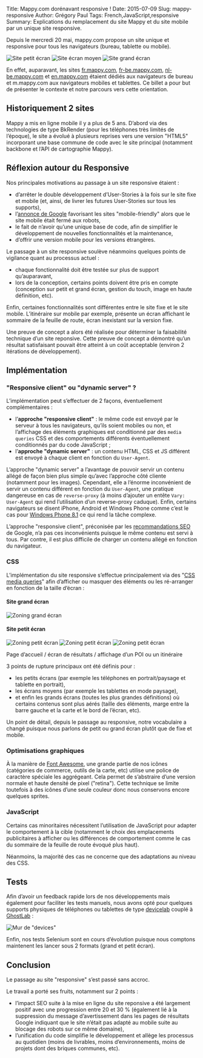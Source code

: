 Title: Mappy.com dorénavant responsive !
Date: 2015-07-09
Slug: mappy-responsive
Author: Grégory Paul
Tags: French,JavaScript,responsive
Summary: Explications du remplacement du site Mappy et du site mobile par un unique site responsive.

Depuis le mercredi 20 mai, mappy.com propose un site unique et responsive pour tous les navigateurs (bureau, tablette ou mobile).

![Site petit écran](images/responsive/petitecran.png)
![Site écran moyen](images/responsive/moyenecran.png)
![Site grand écran](images/responsive/grandecran.png)

En effet, auparavant, les sites [fr.mappy.com](//fr.mappy.com), [fr-be.mappy.com](//fr-be.mappy.com), [nl-be.mappy.com](//nl-be.mappy.com) et [en.mappy.com](//en.mappy.com) étaient dédiés aux navigateurs de bureau et m.mappy.com aux navigateurs mobiles et tablettes.
Ce billet a pour but de présenter le contexte et notre parcours vers cette orientation.

## Historiquement 2 sites

Mappy a mis en ligne mobile il y a plus de 5 ans.
D’abord via des technologies de type BkRender (pour les téléphones très limités de l’époque), le site a évolué à plusieurs reprises vers une version "HTML5" incorporant une base commune de code avec le site principal (notamment backbone et l’API de cartographie Mappy).

## Réflexion autour du Responsive

Nos principales motivations au passage à un site responsive étaient :

  - d’arrêter le double développement d’User-Stories à la fois sur le site fixe et mobile (et, ainsi, de livrer les futures User-Stories sur tous les supports),
  - l’[annonce de Google](http://googlewebmastercentral.blogspot.fr/2015/04/faqs-april-21st-mobile-friendly.html) favorisant les sites "mobile-friendly" alors que le site mobile était fermé aux robots,
  - le fait de n’avoir qu’une unique base de code, afin de simplifier le développement de nouvelles fonctionnalités et la maintenance,
  - d’offrir une version mobile pour les versions étrangères.

Le passage à un site responsive soulève néanmoins quelques points de vigilance quant au processus actuel :

   - chaque fonctionnalité doit être testée sur plus de support qu’auparavant,
   - lors de la conception, certains points doivent être pris en compte (conception sur petit et grand écran, gestion du touch, image en haute définition, etc).

Enfin, certaines fonctionnalités sont différentes entre le site fixe et le site mobile.
L’itinéraire sur mobile par exemple, présente un écran affichant le sommaire de la feuille de route, écran inexistant sur la version fixe.

Une preuve de concept a alors été réalisée pour déterminer la faisabilité technique d’un site reponsive.
Cette preuve de concept a démontré qu’un résultat satisfaisant pouvait être atteint à un coût acceptable (environ 2 itérations de développement).


## Implémentation

### "Responsive client" ou "dynamic server" ?

L’implémentation peut s’effectuer de 2 façons, éventuellement complémentaires :

  - l’**approche "responsive client"** : le même code est envoyé par le serveur à tous les navigateurs, qu’ils soient mobiles ou non, et l’affichage des éléments graphiques est conditionné par des `media queries` CSS et des comportements différents éventuellement conditionnés par du code JavaScript ;
  - l’**approche "dynamic server"** : un contenu HTML, CSS et JS différent est envoyé à chaque client en fonction du `User-Agent`.

L’approche "dynamic server" a l’avantage de pouvoir servir un contenu allégé de façon bien plus simple qu’avec l’approche côté cliente (notamment pour les images). Cependant, elle a l’énorme inconvénient de servir un contenu différent en fonction du `User-Agent`, une pratique dangereuse en cas de `reverse-proxy` (à moins d’ajouter un entête `Vary: User-Agent` qui rend l’utilisation d’un reverse-proxy caduque). Enfin, certains navigateurs se disent iPhone, Android et Windows Phone comme c’est le cas pour [Windows Phone 8.1](https://msdn.microsoft.com/en-us/library/hh869301%28v=vs.85%29.aspx#code-snippet-11) ce qui rend la tâche complexe.

L’approche "responsive client", préconisée par les [recommandations SEO](https://developers.google.com/webmasters/mobile-sites/mobile-seo/configurations/responsive-design#why-responsive-design) de Google, n’a pas ces inconvénients puisque le même contenu est servi à tous.
Par contre, il est plus difficile de charger un contenu allégé en fonction du navigateur.

### CSS

L’implémentation du site responsive s’effectue principalement via des "[CSS media queries](https://developer.mozilla.org/en-US/docs/Web/Guide/CSS/Media_queries?redirectlocale=en-US&redirectslug=CSS%2FMedia_queries)" afin d’afficher ou masquer des éléments ou les ré-arranger en fonction de la taille d’écran :

#### Site grand écran

![Zoning grand écran](images/responsive/zoning-fixe.jpg)

#### Site petit écran

![Zoning petit écran](images/responsive/zoning-mobile-home.jpg)
![Zoning petit écran](images/responsive/zoning-mobile-poi.jpg)
![Zoning petit écran](images/responsive/zoning-mobile-resultats.jpg)

Page d’accueil / écran de résultats / affichage d’un POI ou un itinéraire

3 points de rupture principaux ont été définis pour :

  - les petits écrans (par exemple les téléphones en portrait/paysage et tablette en portrait),
  - les écrans moyens (par exemple les tablettes en mode paysage),
  - et enfin les grands écrans (toutes les plus grandes définitions) où certains contenus sont plus aérés (taille des éléments, marge entre la barre gauche et la carte et le bord de l’écran, etc).

Un point de détail, depuis le passage au responsive, notre vocabulaire a changé puisque nous parlons de petit ou grand écran plutôt que de fixe et mobile.

### Optimisations graphiques

À la manière de [Font Awesome](https://fortawesome.github.io/Font-Awesome/icons/), une grande partie de nos icônes (catégories de commerce, outils de la carte, etc) utilise une police de caractère spéciale les aggrégeant. Cela permet de s’abstraire d’une version normale et haute densité de pixel ("retina").
Cette technique se limite toutefois à des icônes d’une seule couleur donc nous conservons encore quelques sprites.

### JavaScript

Certains cas minoritaires nécessitent l’utilisation de JavaScript pour adapter le comportement à la cible (notamment le choix des emplacements publicitaires à afficher ou les différences de comportement comme le cas du sommaire de la feuille de route évoqué plus haut).

Néanmoins, la majorité des cas ne concerne que des adaptations au niveau des CSS.

## Tests

Afin d’avoir un feedback rapide lors de nos développements mais également pour faciliter les tests manuels, nous avons opté pour quelques supports physiques de téléphones ou tablettes de type [devicelab](http://devicelab.vanamco.com/) couplé à [GhostLab](http://vanamco.com/ghostlab/) :

![Mur de "devices"](images/responsive/mur-devices.jpg)

Enfin, nos tests Selenium sont en cours d’évolution puisque nous comptons maintenent les lancer sous 2 formats (grand et petit écran).

## Conclusion

Le passage au site "responsive" s’est passé sans accroc.

Le travail a porté ses fruits, notamment sur 2 points :

   - l’impact SEO suite à la mise en ligne du site reponsive a été largement positif avec une progression entre 20 et 30 % (également lié à la suppression du message d’avertissement dans les pages de résultats Google indiquant que le site n’était pas adapté au mobile suite au blocage des robots sur ce même domaine),
   - l’unification du code simplifie le développement et allège les processus au quotidien (moins de livrables, moins d’environnements, moins de projets dont des briques communes, etc).
